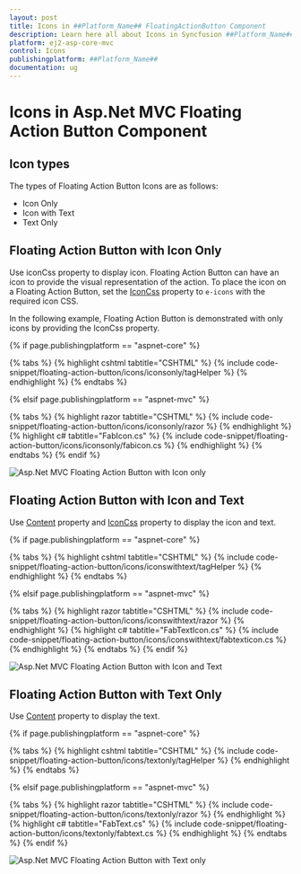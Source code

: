 ```yaml
---
layout: post
title: Icons in ##Platform_Name## FloatingActionButton Component
description: Learn here all about Icons in Syncfusion ##Platform_Name## FloatingActionButton component of Syncfusion Essential JS 2 and more.
platform: ej2-asp-core-mvc
control: Icons
publishingplatform: ##Platform_Name##
documentation: ug
---
```


# Icons in Asp.Net MVC Floating Action Button Component

## Icon types

The types of Floating Action Button Icons are as follows:

* Icon Only
* Icon with Text
* Text Only

## Floating Action Button with Icon Only

Use iconCss property to display icon. Floating Action Button can have an icon to provide the visual representation of the action. To place the icon on a Floating Action Button, set the [IconCss](https://help.syncfusion.com/cr/aspnetmvc-js2/Syncfusion.EJ2.Buttons.Fab.html#Syncfusion_EJ2_Buttons_Fab_IconCss) property to `e-icons` with the required icon CSS.

In the following example, Floating Action Button is demonstrated with only icons by providing the IconCss property.

{% if page.publishingplatform == "aspnet-core" %}

{% tabs %}
{% highlight cshtml tabtitle="CSHTML" %}
{% include code-snippet/floating-action-button/icons/iconsonly/tagHelper %}
{% endhighlight %}
{% endtabs %}

{% elsif page.publishingplatform == "aspnet-mvc" %}

{% tabs %}
{% highlight razor tabtitle="CSHTML" %}
{% include code-snippet/floating-action-button/icons/iconsonly/razor %}
{% endhighlight %}
{% highlight c# tabtitle="FabIcon.cs" %}
{% include code-snippet/floating-action-button/icons/iconsonly/fabicon.cs %}
{% endhighlight %}
{% endtabs %}
{% endif %}

![Asp.Net MVC Floating Action Button with Icon only](images/text-only.png)

## Floating Action Button with Icon and Text

Use [Content](https://help.syncfusion.com/cr/aspnetmvc-js2/Syncfusion.EJ2.Buttons.Fab.html#Syncfusion_EJ2_Buttons_Fab_Content) property and [IconCss](https://help.syncfusion.com/cr/aspnetmvc-js2/Syncfusion.EJ2.Buttons.Fab.html#Syncfusion_EJ2_Buttons_Fab_IconCss) property to display the icon and text.

{% if page.publishingplatform == "aspnet-core" %}

{% tabs %}
{% highlight cshtml tabtitle="CSHTML" %}
{% include code-snippet/floating-action-button/icons/iconswithtext/tagHelper %}
{% endhighlight %}
{% endtabs %}

{% elsif page.publishingplatform == "aspnet-mvc" %}

{% tabs %}
{% highlight razor tabtitle="CSHTML" %}
{% include code-snippet/floating-action-button/icons/iconswithtext/razor %}
{% endhighlight %}
{% highlight c# tabtitle="FabTextIcon.cs" %}
{% include code-snippet/floating-action-button/icons/iconswithtext/fabtexticon.cs %}
{% endhighlight %}
{% endtabs %}
{% endif %}

![Asp.Net MVC Floating Action Button with Icon and Text](images/text-only.png)

## Floating Action Button with Text Only

Use [Content](https://help.syncfusion.com/cr/aspnetmvc-js2/Syncfusion.EJ2.Buttons.Fab.html#Syncfusion_EJ2_Buttons_Fab_Content) property to display the text.

{% if page.publishingplatform == "aspnet-core" %}

{% tabs %}
{% highlight cshtml tabtitle="CSHTML" %}
{% include code-snippet/floating-action-button/icons/textonly/tagHelper %}
{% endhighlight %}
{% endtabs %}

{% elsif page.publishingplatform == "aspnet-mvc" %}

{% tabs %}
{% highlight razor tabtitle="CSHTML" %}
{% include code-snippet/floating-action-button/icons/textonly/razor %}
{% endhighlight %}
{% highlight c# tabtitle="FabText.cs" %}
{% include code-snippet/floating-action-button/icons/textonly/fabtext.cs %}
{% endhighlight %}
{% endtabs %}
{% endif %}

![Asp.Net MVC Floating Action Button with Text only](images/text-only.png)